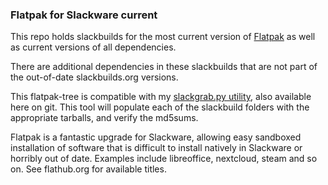 ### Flatpak for Slackware current

This repo holds slackbuilds for the most current version of [Flatpak](https://flatpak.org/) as well as current versions of all dependencies.

There are additional dependencies in these slackbuilds that are not part of the out-of-date slackbuilds.org versions.

This flatpak-tree is compatible with my [slackgrab.py utility](../slackutils/master/), also available here on git.  This tool will populate each of the slackbuild folders with the appropriate tarballs, and verify the md5sums.

Flatpak is a fantastic upgrade for Slackware, allowing easy sandboxed installation of software that is difficult to install natively in Slackware or horribly out of date.  Examples include libreoffice, nextcloud, steam and so on. See flathub.org for available titles.
